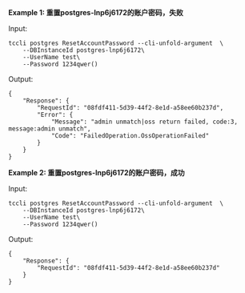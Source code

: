 **Example 1: 重置postgres-lnp6j6172的账户密码，失败**



Input: 

```
tccli postgres ResetAccountPassword --cli-unfold-argument  \
    --DBInstanceId postgres-lnp6j6172\
    --UserName test\
    --Password 1234qwer()
```

Output: 
```
{
    "Response": {
        "RequestId": "08fdf411-5d39-44f2-8e1d-a58ee60b237d",
        "Error": {
            "Message": "admin unmatch|oss return failed, code:3, message:admin unmatch",
            "Code": "FailedOperation.OssOperationFailed"
        }
    }
}
```

**Example 2: 重置postgres-lnp6j6172的账户密码，成功**



Input: 

```
tccli postgres ResetAccountPassword --cli-unfold-argument  \
    --DBInstanceId postgres-lnp6j6172\
    --UserName test\
    --Password 1234qwer()
```

Output: 
```
{
    "Response": {
        "RequestId": "08fdf411-5d39-44f2-8e1d-a58ee60b237d"
    }
}
```

